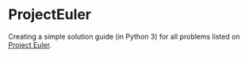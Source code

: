 # ProjectEuler

Creating a simple solution guide (in Python 3) for all problems listed on [Project Euler](https://projecteuler.net/about).